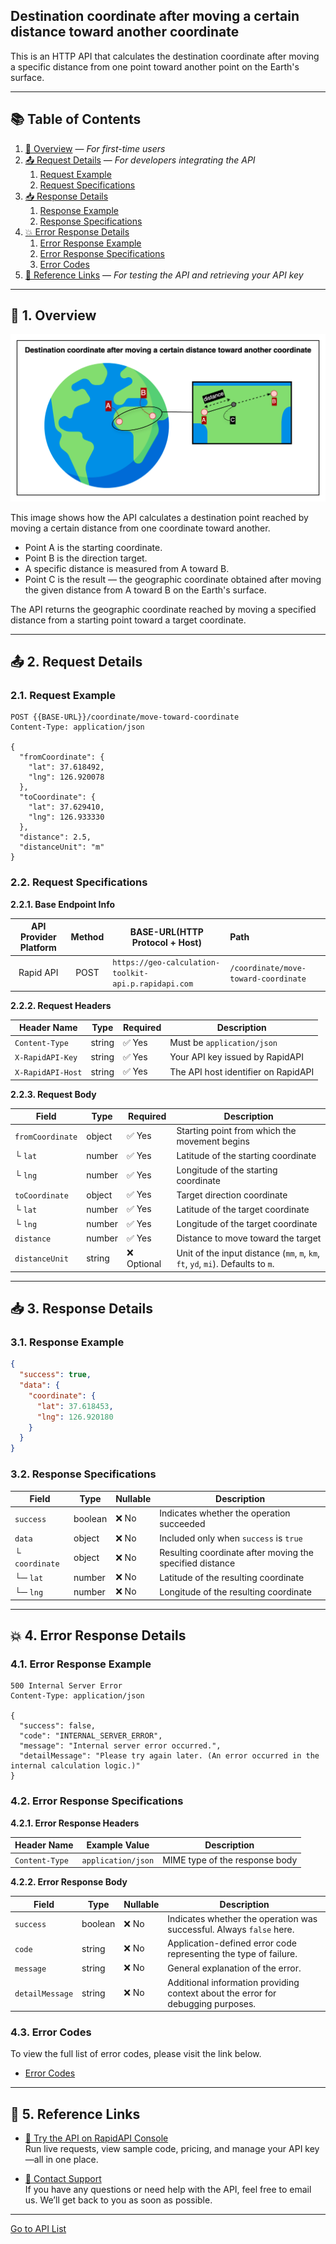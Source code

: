 ## Destination coordinate after moving a certain distance toward another coordinate

This is an HTTP API that calculates the destination coordinate after moving a specific distance from one point toward another point on the Earth's surface.

---

## 📚 Table of Contents

1. [🧭 Overview](#-1-overview) — *For first-time users*
2. [📤 Request Details](#-2-request-details) — *For developers integrating the API*
    1. [Request Example](#21-request-example)
    2. [Request Specifications](#22-request-specifications)
3. [📥 Response Details](#-3-response-details)
    1. [Response Example](#31-response-example)
    2. [Response Specifications](#32-response-specifications)
4. [💥 Error Response Details](#-4-error-response-details)
    1. [Error Response Example](#41-error-response-example)
    2. [Error Response Specifications](#42-error-response-specifications)
    3. [Error Codes](#43-error-codes)
5. [🔗 Reference Links](#-5-reference-links) — *For testing the API and retrieving your API key*

---

## 🧭 1. Overview

![destination-coordinate-after-moving-a-certain-distance-toward-another-coordinate](./img/destination-coordinate-after-moving-a-certain-distance-toward-another-coordinate.png)

This image shows how the API calculates a destination point reached by moving a certain distance from one coordinate toward another.

- Point A is the starting coordinate.
- Point B is the direction target.
- A specific distance is measured from A toward B.
- Point C is the result — the geographic coordinate obtained after moving the given distance from A toward B on the Earth's surface.

The API returns the geographic coordinate reached by moving a specified distance from a starting point toward a target coordinate.

---

## 📤 2. Request Details

### 2.1. Request Example

```http request
POST {{BASE-URL}}/coordinate/move-toward-coordinate
Content-Type: application/json

{
  "fromCoordinate": {
    "lat": 37.618492,
    "lng": 126.920078
  },
  "toCoordinate": {
    "lat": 37.629410,
    "lng": 126.933330
  },
  "distance": 2.5,
  "distanceUnit": "m"
}
```

### 2.2. Request Specifications

**2.2.1. Base Endpoint Info**

| API Provider Platform | Method | BASE-URL(HTTP Protocol + Host)                       | Path                                 |
|:---------------------:|:------:|------------------------------------------------------|:-------------------------------------|
|       Rapid API       |  POST  | `https://geo-calculation-toolkit-api.p.rapidapi.com` | `/coordinate/move-toward-coordinate` |

**2.2.2. Request Headers**

| Header Name       | Type   | Required | Description                         |
|-------------------|--------|----------|-------------------------------------|
| `Content-Type`    | string | ✅ Yes    | Must be `application/json`          |
| `X-RapidAPI-Key`  | string | ✅ Yes    | Your API key issued by RapidAPI     |
| `X-RapidAPI-Host` | string | ✅ Yes    | The API host identifier on RapidAPI |

**2.2.3. Request Body**

| Field            | Type   | Required   | Description                                                                      |
|------------------|--------|------------|----------------------------------------------------------------------------------|
| `fromCoordinate` | object | ✅ Yes      | Starting point from which the movement begins                                    |
| └ `lat`          | number | ✅ Yes      | Latitude of the starting coordinate                                              |
| └ `lng`          | number | ✅ Yes      | Longitude of the starting coordinate                                             |
| `toCoordinate`   | object | ✅ Yes      | Target direction coordinate                                                      |
| └ `lat`          | number | ✅ Yes      | Latitude of the target coordinate                                                |
| └ `lng`          | number | ✅ Yes      | Longitude of the target coordinate                                               |
| `distance`       | number | ✅ Yes      | Distance to move toward the target                                               |
| `distanceUnit`   | string | ❌ Optional | Unit of the input distance (`mm`, `m`, `km`, `ft`, `yd`, `mi`). Defaults to `m`. |

---

## 📥 3. Response Details

### 3.1. Response Example

```json
{
  "success": true,
  "data": {
    "coordinate": {
      "lat": 37.618453,
      "lng": 126.920180
    }
  }
}
```

### 3.2. Response Specifications

| Field          | Type    | Nullable | Description                                              |
|----------------|---------|----------|----------------------------------------------------------|
| `success`      | boolean | ❌ No     | Indicates whether the operation succeeded                |
| `data`         | object  | ❌ No     | Included only when `success` is `true`                   |
| └ `coordinate` | object  | ❌ No     | Resulting coordinate after moving the specified distance |
| └─ `lat`       | number  | ❌ No     | Latitude of the resulting coordinate                     |
| └─ `lng`       | number  | ❌ No     | Longitude of the resulting coordinate                    |

---

## 💥 4. Error Response Details

### 4.1. Error Response Example

```http request
500 Internal Server Error
Content-Type: application/json

{
  "success": false,
  "code": "INTERNAL_SERVER_ERROR",
  "message": "Internal server error occurred.",
  "detailMessage": "Please try again later. (An error occurred in the internal calculation logic.)"
}
```

### 4.2. Error Response Specifications

**4.2.1. Error Response Headers**

| Header Name    | Example Value      | Description                    |
|----------------|--------------------|--------------------------------|
| `Content-Type` | `application/json` | MIME type of the response body |

**4.2.2. Error Response Body**

| Field           | Type    | Nullable | Description                                                                      |
|-----------------|---------|----------|----------------------------------------------------------------------------------|
| `success`       | boolean | ❌ No     | Indicates whether the operation was successful. Always `false` here.             |
| `code`          | string  | ❌ No     | Application-defined error code representing the type of failure.                 |
| `message`       | string  | ❌ No     | General explanation of the error.                                                |
| `detailMessage` | string  | ❌ No     | Additional information providing context about the error for debugging purposes. |

### 4.3. Error Codes

To view the full list of error codes, please visit the link below.

- [Error Codes](./common/error-codes.md)

---

## 🔗 5. Reference Links

- [🚀 Try the API on RapidAPI Console](https://rapidapi.com/your-api/test)  
  Run live requests, view sample code, pricing, and manage your API key—all in one place.


- [💬 Contact Support](mailto:support@yourapi.com)  
  If you have any questions or need help with the API, feel free to email us. We’ll get back to you as soon as possible.

---

[Go to API List](../README)